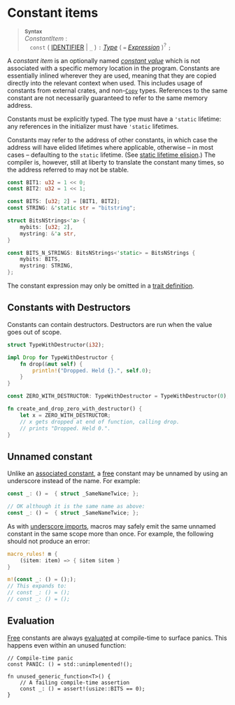 # Constant items

> **<sup>Syntax</sup>**\
> _ConstantItem_ :\
> &nbsp;&nbsp; `const` ( [IDENTIFIER] | `_` ) `:` [_Type_] ( `=` [_Expression_] )<sup>?</sup> `;`

A *constant item* is an optionally named _[constant value]_ which is not associated
with a specific memory location in the program. Constants are essentially inlined
wherever they are used, meaning that they are copied directly into the relevant
context when used. This includes usage of constants from external crates, and
non-[`Copy`] types. References to the same constant are not necessarily
guaranteed to refer to the same memory address.

Constants must be explicitly typed. The type must have a `'static` lifetime: any
references in the initializer must have `'static` lifetimes.

Constants may refer to the address of other constants, in which case the
address will have elided lifetimes where applicable, otherwise – in most cases
– defaulting to the `static` lifetime. (See [static lifetime
elision].) The compiler is, however, still at liberty to translate the constant
many times, so the address referred to may not be stable.

```rust
const BIT1: u32 = 1 << 0;
const BIT2: u32 = 1 << 1;

const BITS: [u32; 2] = [BIT1, BIT2];
const STRING: &'static str = "bitstring";

struct BitsNStrings<'a> {
    mybits: [u32; 2],
    mystring: &'a str,
}

const BITS_N_STRINGS: BitsNStrings<'static> = BitsNStrings {
    mybits: BITS,
    mystring: STRING,
};
```

The constant expression may only be omitted in a [trait definition].

## Constants with Destructors

Constants can contain destructors. Destructors are run when the value goes out
of scope.

```rust
struct TypeWithDestructor(i32);

impl Drop for TypeWithDestructor {
    fn drop(&mut self) {
        println!("Dropped. Held {}.", self.0);
    }
}

const ZERO_WITH_DESTRUCTOR: TypeWithDestructor = TypeWithDestructor(0);

fn create_and_drop_zero_with_destructor() {
    let x = ZERO_WITH_DESTRUCTOR;
    // x gets dropped at end of function, calling drop.
    // prints "Dropped. Held 0.".
}
```

## Unnamed constant

Unlike an [associated constant], a [free] constant may be unnamed by using
an underscore instead of the name. For example:

```rust
const _: () =  { struct _SameNameTwice; };

// OK although it is the same name as above:
const _: () =  { struct _SameNameTwice; };
```

As with [underscore imports], macros may safely emit the same unnamed constant in
the same scope more than once. For example, the following should not produce an error:

```rust
macro_rules! m {
    ($item: item) => { $item $item }
}

m!(const _: () = (););
// This expands to:
// const _: () = ();
// const _: () = ();
```

## Evaluation

[Free][free] constants are always [evaluated][const_eval] at compile-time to surface
panics. This happens even within an unused function:

```rust,compile_fail
// Compile-time panic
const PANIC: () = std::unimplemented!();

fn unused_generic_function<T>() {
    // A failing compile-time assertion
    const _: () = assert!(usize::BITS == 0);
}
```

[const_eval]: ../const_eval.md
[associated constant]: ../items/associated-items.md#associated-constants
[constant value]: ../const_eval.md#constant-expressions
[free]: ../glossary.md#free-item
[static lifetime elision]: ../lifetime-elision.md#static-lifetime-elision
[trait definition]: traits.md
[IDENTIFIER]: ../identifiers.md
[underscore imports]: use-declarations.md#underscore-imports
[_Type_]: ../types.md#type-expressions
[_Expression_]: ../expressions.md
[`Copy`]: ../special-types-and-traits.md#copy
